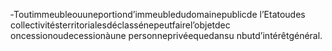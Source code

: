 ‐Toutimmeubleouuneportiond’immeubledudomainepublicde l’Etatoudes collectivitésterritorialesdéclassénepeutfairel’objetdec oncessionoudecessionàune personneprivéequedansu nbutd’intérêtgénéral.